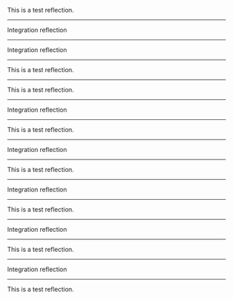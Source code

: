 This is a test reflection.

---
Integration reflection

---
Integration reflection

---
This is a test reflection.

---
This is a test reflection.

---
Integration reflection

---
This is a test reflection.

---
Integration reflection

---
This is a test reflection.

---
Integration reflection

---
This is a test reflection.

---
Integration reflection

---
This is a test reflection.

---
Integration reflection

---
This is a test reflection.
